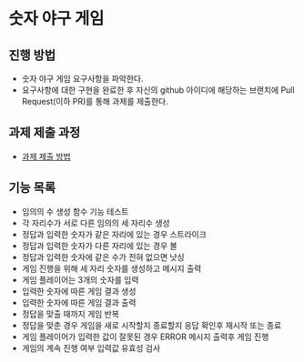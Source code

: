 # 숫자 야구 게임
## 진행 방법
* 숫자 야구 게임 요구사항을 파악한다.
* 요구사항에 대한 구현을 완료한 후 자신의 github 아이디에 해당하는 브랜치에 Pull Request(이하 PR)를 통해 과제를 제출한다.

## 과제 제출 과정
* [과제 제출 방법](https://github.com/next-step/nextstep-docs/tree/master/precourse)

## 기능 목록
* 임의의 수 생성 함수 기능 테스트
* 각 자리수가 서로 다른 임의의 세 자리수 생성
* 정답과 입력한 숫자가 같은 자리에 있는 경우 스트라이크
* 정답과 입력한 숫자가 다른 자리에 있는 경우 볼
* 정답과 입력한 숫자에 같은 수가 전혀 없으면 낫싱
* 게임 진행을 위해 세 자리 숫자를 생성하고 메시지 출력
* 게임 플레이어는 3개의 숫자를 입력
* 입력한 숫자에 따른 게임 결과 생성
* 입력한 숫자에 따른 게임 결과 출력
* 정답을 맞출 때까지 게임 반복
* 정답을 맞춘 경우 게임을 새로 시작할지 종료할지 응답 확인후 재시작 또는 종료
* 게임 플레이어가 입력한 값이 잘못된 경우 ERROR 메시지 출력후 게임 진행
* 게임의 계속 진행 여부 입력값 유효성 검사